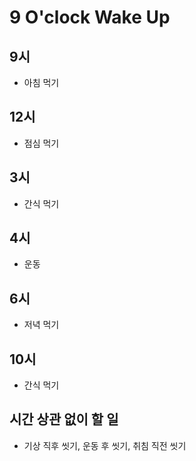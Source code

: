 # 9 O'clock Wake Up

## 9시
- 아침 먹기 

## 12시
- 점심 먹기

## 3시
- 간식 먹기

## 4시
- 운동

## 6시
- 저녁 먹기

## 10시
- 간식 먹기

## 시간 상관 없이 할 일
- 기상 직후 씻기, 운동 후 씻기, 취침 직전 씻기